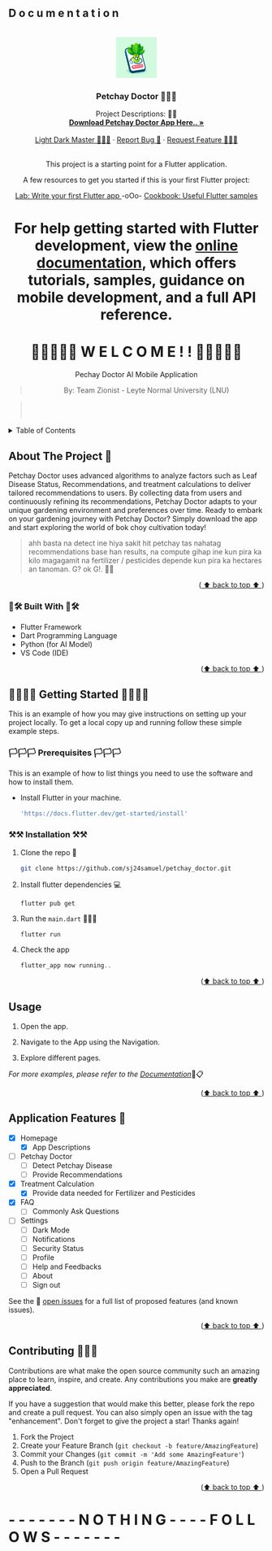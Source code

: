 ## D o c u m e n t a t i o n

<!-- Improved compatibility of back to top link: See: https://github.com/othneildrew/Best-README-Template/pull/73 -->

<a name="readme-top"></a>

<br />
<div align="center">
  <a href="https://github.com/github_username/repo_name">
    <img src="https://github.com/lightdarkmaster/petchay_doctor/blob/main/assets/icon.jpg?raw=true" alt="Logo" width="80" height="80">
  </a>

<h3 align="center"> Petchay Doctor 👨🏽‍⚕️</h3>

  <p align="center">
    Project Descriptions: 🕵🏽
    <br />
    <a href="https://github.com/lightdarkmaster/petchay_doctor/releases/tag/Petchay_Doctor_v1.0.0"><strong>Download Petchay Doctor App Here.. »</strong></a>
    <br />
    <br />
    <a href="https://github.com/lightdarkmaster/">Light Dark Master 🧑🏽‍💻</a>
    ·
    <a href="https://www.facebook.com/ChanNotDiff/">Report Bug 🐞</a>
    ·
    <a href="https://www.facebook.com/ChanNotDiff/">Request Feature 🙋🏽‍♂️</a>
    <br/>
<br/>
    
This project is a starting point for a Flutter application.

A few resources to get you started if this is your first Flutter project:

 [Lab: Write your first Flutter app ](https://docs.flutter.dev/get-started/codelab)
 -oOo-
 [ Cookbook: Useful Flutter samples](https://docs.flutter.dev/cookbook)

For help getting started with Flutter development, view the
[online documentation](https://docs.flutter.dev/), which offers tutorials,
samples, guidance on mobile development, and a full API reference.
=======

# 🎊🎉🎊🎉🎊 W E L C O M E ! ! 🎊🎉🎊🎉🎊

Pechay Doctor AI Mobile Application
> By: Team Zionist - Leyte Normal University (LNU)

<!-- >> git log: 08d454faae3add1386e9caf47f5795886aea3034 -->
> <br/>
> <br/>

  </p>
</div>

<!-- TABLE OF CONTENTS -->
<details>
  <summary>Table of Contents</summary>
  <ol>
    <li>
      <a href="#about-the-project">About The Project</a>
      <ul>
        <li><a href="#built-with">Built With</a></li>
      </ul>
    </li>
    <li>
      <a href="#getting-started">Getting Started</a>
      <ul>
        <li><a href="#prerequisites">Prerequisites</a></li>
        <li><a href="#installation">Installation</a></li>
      </ul>
    </li>
    <li><a href="#usage">Usage</a></li>
    <li><a href="#roadmap">Roadmap</a></li>
    <li><a href="#contributing">Contributing</a></li>
    <li><a href="#license">License</a></li>
    <li><a href="#contact">Contact</a></li>
    <li><a href="#acknowledgments">Acknowledgments</a></li>
  </ol>
</details>

<!-- ABOUT THE PROJECT -->

## About The Project 📱

Petchay Doctor uses advanced algorithms to analyze factors such as Leaf Disease Status, Recommendations, and treatment calculations to deliver tailored recommendations to users. By collecting data from users and continuously refining its recommendations, Petchay Doctor adapts to your unique gardening environment and preferences over time. Ready to embark on your gardening journey with Petchay Doctor? Simply download the app and start exploring the world of bok choy cultivation today!
> ahh basta na detect ine hiya sakit hit petchay tas nahatag recommendations base han results, na compute gihap ine kun pira ka kilo magagamit na fertilizer / pesticides depende kun pira ka hectares an tanoman. G? ok G!. 👍🏻

<p align="right">(<a href="#readme-top"> ⬆️ back to top ⬆️ </a>)</p>

### 🔧🛠 Built With 🔧🛠

- Flutter Framework
- Dart Programming Language
- Python (for AI Model)
- VS Code (IDE)

<p align="right">(<a href="#readme-top">⬆️ back to top ⬆️ </a>)</p>

<!-- GETTING STARTED -->

## 🚩🚩🚩🚩 Getting Started 🚩🚩🚩🚩

This is an example of how you may give instructions on setting up your project locally.
To get a local copy up and running follow these simple example steps.

### 🏳️🏳️🏳️ Prerequisites 🏳️🏳️🏳️

This is an example of how to list things you need to use the software and how to install them.

- Install Flutter in your machine.
  ```sh
  'https://docs.flutter.dev/get-started/install'
  ```

### ⚒⚒ Installation ⚒⚒

1. Clone the repo 📑
   ```sh
   git clone https://github.com/sj24samuel/petchay_doctor.git
   ```
2. Install flutter dependencies 💻
   ```flutter pub get
   flutter pub get
   ```
3. Run the `main.dart` 🏃🏽‍♂️
   ```dart
   flutter run
   ```
4. Check the  app
   ```dart
   flutter_app now running..
   ```

<p align="right">(<a href="#readme-top">⬆️ back to top ⬆️ </a>)</p>

<!-- USAGE EXAMPLES -->

## Usage

1. Open the app.

2. Navigate to the App using the Navigation.

3. Explore different pages.

_For more examples, please refer to the [Documentation](https://flutter.dev/)_📑📋

<p align="right">(<a href="#readme-top">⬆️ back to top ⬆️ </a>)</p>

<!-- ROADMAP -->

## Application Features 💼

- [x] Homepage
  - [x] App Descriptions
- [ ] Petchay Doctor
  - [ ] Detect Petchay Disease
  - [ ] Provide Recommendations
- [x] Treatment Calculation
  - [x] Provide data needed for Fertilizer and Pesticides
- [x] FAQ
  - [ ] Commonly Ask Questions
- [ ] Settings
  - [ ] Dark Mode
  - [ ] Notifications
  - [ ] Security Status
  - [ ] Profile
  - [ ] Help and Feedbacks
  - [ ] About
  - [ ] Sign out

See the 👀 [open issues](https://github.com/lightdarkmaster/petchay_doctor/issues/1) for a full list of proposed features (and known issues).

<p align="right">(<a href="#readme-top">⬆️ back to top ⬆️ </a>)</p>

<!-- CONTRIBUTING -->

## Contributing 🧑🏼‍⚖️

Contributions are what make the open source community such an amazing place to learn, inspire, and create. Any contributions you make are **greatly appreciated**.

If you have a suggestion that would make this better, please fork the repo and create a pull request. You can also simply open an issue with the tag "enhancement".
Don't forget to give the project a star! Thanks again!

1. Fork the Project
2. Create your Feature Branch (`git checkout -b feature/AmazingFeature`)
3. Commit your Changes (`git commit -m 'Add some AmazingFeature'`)
4. Push to the Branch (`git push origin feature/AmazingFeature`)
5. Open a Pull Request

<p align="right">(<a href="#readme-top">⬆️ back to top ⬆️ </a>)</p>



# - - - - - - - N O T H I N G - - - -  F O L L O W S - - - - - - -
